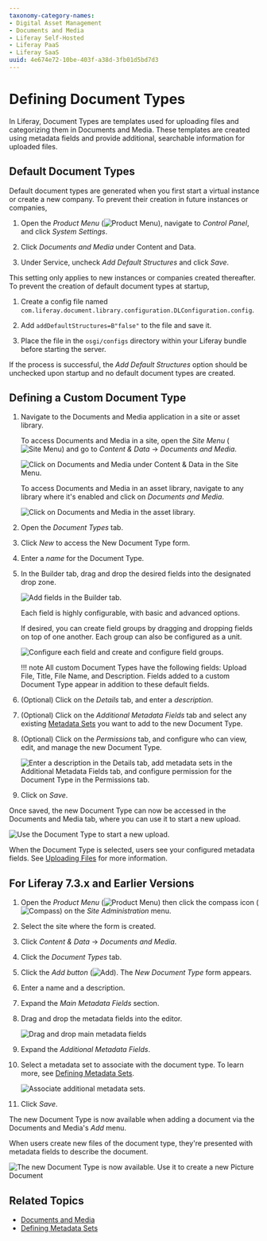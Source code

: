 ```yaml
---
taxonomy-category-names:
- Digital Asset Management
- Documents and Media
- Liferay Self-Hosted
- Liferay PaaS
- Liferay SaaS
uuid: 4e674e72-10be-403f-a38d-3fb01d5bd7d3
---
```


# Defining Document Types

In Liferay, Document Types are templates used for uploading files and categorizing them in Documents and Media. These templates are created using metadata fields and provide additional, searchable information for uploaded files.

## Default Document Types

Default document types are generated when you first start a virtual instance or create a new company. To prevent their creation in future instances or companies,

1. Open the *Product Menu* (![Product Menu](../../../../images/icon-applications-menu.png)), navigate to *Control Panel*, and click *System Settings*.

1. Click *Documents and Media* under Content and Data.

1. Under Service, uncheck *Add Default Structures* and click *Save*.

This setting only applies to new instances or companies created thereafter. To prevent the creation of default document types at startup,

1. Create a config file named `com.liferay.document.library.configuration.DLConfiguration.config`.

1. Add `addDefaultStructures=B"false"` to the file and save it.

1. Place the file in the `osgi/configs` directory within your Liferay bundle before starting the server.

If the process is successful, the *Add Default Structures* option should be unchecked upon startup and no default document types are created.

## Defining a Custom Document Type

1. Navigate to the Documents and Media application in a site or asset library.

   To access Documents and Media in a site, open the *Site Menu* (![Site Menu](../../../../images/icon-product-menu.png)) and go to *Content & Data* &rarr; *Documents and Media*.

   ![Click on Documents and Media under Content & Data in the Site Menu.](./defining-document-types/images/01.png)

   To access Documents and Media in an asset library, navigate to any library where it's enabled and click on *Documents and Media*.

   ![Click on Documents and Media in the asset library.](./defining-document-types/images/02.png)

1. Open the *Document Types* tab.

1. Click *New* to access the New Document Type form.

1. Enter a *name* for the Document Type.

1. In the Builder tab, drag and drop the desired fields into the designated drop zone.

   ![Add fields in the Builder tab.](./defining-document-types/images/03.png)

   Each field is highly configurable, with basic and advanced options.

   If desired, you can create field groups by dragging and dropping fields on top of one another. Each group can also be configured as a unit.

   ![Configure each field and create and configure field groups.](./defining-document-types/images/04.png)

   !!! note
       All custom Document Types have the following fields: Upload File, Title, File Name, and Description. Fields added to a custom Document Type appear in addition to these default fields.

1. (Optional) Click on the *Details* tab, and enter a *description*.

1. (Optional) Click on the *Additional Metadata Fields* tab and select any existing [Metadata Sets](./defining-metadata-sets.md) you want to add to the new Document Type.

1. (Optional) Click on the *Permissions* tab, and configure who can view, edit, and manage the new Document Type.

   ![Enter a description in the Details tab, add metadata sets in the Additional Metadata Fields tab, and configure permission for the Document Type in the Permissions tab.](./defining-document-types/images/05.png)

1. Click on *Save*.

Once saved, the new Document Type can now be accessed in the Documents and Media tab, where you can use it to start a new upload.

![Use the Document Type to start a new upload.](./defining-document-types/images/06.png)

When the Document Type is selected, users see your configured metadata fields. See [Uploading Files](../uploading-files.md) for more information.

## For Liferay 7.3.x and Earlier Versions

1. Open the *Product Menu* (![Product Menu](../../../../images/icon-product-menu.png)) then click the compass icon (![Compass](../../../../images/icon-compass.png)) on the *Site Administration* menu.

1. Select the site where the form is created.

1. Click *Content & Data*  &rarr; *Documents and Media*.

1. Click the *Document Types* tab.

1. Click the *Add button* (![Add](../../../../images/icon-add.png)). The *New Document Type* form appears.

1. Enter a name and a description.

1. Expand the *Main Metadata Fields* section.

1. Drag and drop the metadata fields into the editor.

   ![Drag and drop main metadata fields](./defining-document-types/images/07.png)

1. Expand the *Additional Metadata Fields*.

1. Select a metadata set to associate with the document type. To learn more, see [Defining Metadata Sets](./defining-metadata-sets.md).

   ![Associate additional metadata sets.](./defining-document-types/images/08.png)

1. Click *Save*.

The new Document Type is now available when adding a document via the Documents and Media's *Add* menu.

When users create new files of the document type, they're presented with metadata fields to describe the document.

![The new Document Type is now available. Use it to create a new Picture Document](./defining-document-types/images/09.png)

## Related Topics

- [Documents and Media](../../../documents-and-media.md)
- [Defining Metadata Sets](./defining-metadata-sets.md)
